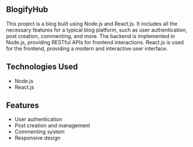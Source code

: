 ## BlogifyHub

This project is a blog built using Node.js and React.js. It includes all the necessary features for a typical blog platform, such as user authentication, post creation, commenting, and more. The backend is implemented in Node.js, providing RESTful APIs for frontend interactions. React.js is used for the frontend, providing a modern and interactive user interface. 

## Technologies Used

- Node.js
- React.js

## Features

- User authentication
- Post creation and management
- Commenting system
- Responsive design

